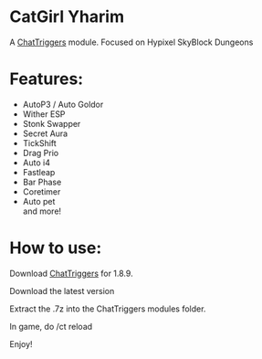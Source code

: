 # CatGirl Yharim
A [ChatTriggers](https://chattriggers.com/) module. Focused on Hypixel SkyBlock Dungeons

# Features:
 - AutoP3 / Auto Goldor <br>
 - Wither ESP <br>
 - Stonk Swapper <br>
 - Secret Aura <br>
 - TickShift <br>
 - Drag Prio <br>
 - Auto i4 <br>
 - Fastleap <br>
 - Bar Phase <br>
 - Coretimer <br>
 - Auto pet <br>
 and more!

# How to use:

Download [ChatTriggers](https://chattriggers.com/) for 1.8.9.

Download the latest version

Extract the .7z into the ChatTriggers modules folder.

In game, do /ct reload

Enjoy!

  
